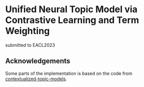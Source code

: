 # Unified Neural Topic Model via Contrastive Learning and Term Weighting

submitted to EACL2023

## Acknowledgements
Some parts of the implementation is based on the code from [contextualized-topic-models](https://github.com/MilaNLProc/contextualized-topic-models).
